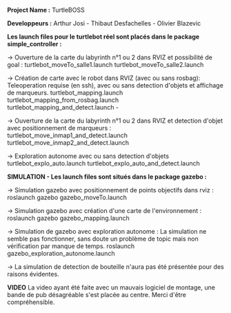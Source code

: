 **Project Name :** TurtleBOSS

**Developpeurs :** Arthur Josi - Thibaut Desfachelles - Olivier Blazevic 

**Les launch files pour le turtlebot réel sont placés dans le package simple_controller :**


-> Ouverture de la carte du labyrinth n°1 ou 2 dans RVIZ et possibilité de goal :
turtlebot_moveTo_salle1.launch
turtlebot_moveTo_salle2.launch

-> Création de carte avec le robot dans RVIZ (avec ou sans rosbag): Teleoperation requise (en ssh), avec ou sans detection d'objets et affichage de marqueurs.
turtlebot_mapping.launch 
turtlebot_mapping_from_rosbag.launch
turtlebot_mapping_and_detect.launch	
		-

-> Ouverture de la carte du labyrinth n°1 ou 2 dans RVIZ et detection d'objet avec positionnement de marqueurs :
turtlebot_move_inmap1_and_detect.launch	
turtlebot_move_inmap2_and_detect.launch	

-> Exploration autonome avec ou sans detection d'objets 
turtlebot_explo_auto.launch
turtlebot_explo_auto_and_detect.launch



**SIMULATION - Les launch files sont situés dans le package gazebo :**

-> Simulation gazebo avec positionnement de points objectifs dans rviz : 
	roslaunch gazebo gazebo_moveTo.launch 

-> Simulation gazebo avec création d'une carte de l'environnement :
	roslaunch gazebo gazebo_mapping.launch

-> Simulation de gazebo avec exploration autonome : La simulation ne semble pas fonctionner, sans doute un problème de topic mais non vérification par manque de temps.
	roslaunch gazebo_exploration_autonome.launch

-> La simulation de detection de bouteille n'aura pas été présentée pour des raisons évidentes. 

**VIDEO**
La video ayant été faite avec un mauvais logiciel de montage, une bande de pub désagréable s'est placée au centre.
Merci d'être compréhensible.


